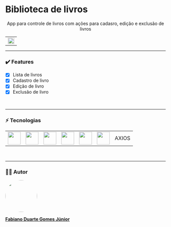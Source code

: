 # Biblioteca de livros
<p align="center">App para controle de livros com ações para cadasro, edição e exclusão de livros</p>
<p align="center">
<div align="center">
 <table>
 <tr>
  <td><img src="https://github.com/fabianojunior1/Projeto_Biblioteca/blob/main/frontend/src/assets/gif/Apresenta%C3%A7%C3%A3o.gif" width="100%" /></td>
 </tr>
</table>

</div>
</p>
<hr>

### :heavy_check_mark: Features
- [x] Lista de livros
- [x] Cadastro de livro
- [x] Edição de livro
- [x] Exclusão de livro
<br>
<hr>

### ⚡ Tecnologias
<table>
 <tr>
  <td><img src="https://cdn.jsdelivr.net/gh/devicons/devicon/icons/html5/html5-plain-wordmark.svg" width="40" height="40"/></td>
  <td><img src="https://cdn.jsdelivr.net/gh/devicons/devicon/icons/css3/css3-plain-wordmark.svg" width="40" height="40"/></td>
  <td><img src="https://cdn.jsdelivr.net/gh/devicons/devicon/icons/typescript/typescript-original.svg" width="40" height="40"/></td>
  <td><img src="https://cdn.jsdelivr.net/gh/devicons/devicon/icons/react/react-original-wordmark.svg" width="40" height="40"/></td>
  <td><img src="https://cdn.jsdelivr.net/gh/devicons/devicon/icons/nodejs/nodejs-original.svg" width="40" height="40"/></td>
  <td><img src="https://cdn.jsdelivr.net/gh/devicons/devicon/icons/express/express-original-wordmark.svg" width="40" height="40"/></td>
  <td>AXIOS</td>
 </tr>
</table>
<br>
<hr>

### :technologist: Autor
<a href="https://github.com/fabianojunior1">
 <img style="border-radius: 50%;" src="https://avatars.githubusercontent.com/u/100708547?v=4" width="100px;" alt=""/>
 <br />
 <p><b>Fabiano Duarte Gomes Júnior</b></sub></a> <a href="https://github.com/fabianojunior1" title="GitHub"></a></p>

